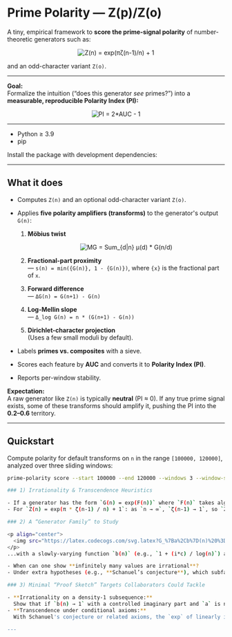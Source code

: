 # Prime Polarity — Z(p)/Z(o)

A tiny, empirical framework to **score the prime-signal polarity** of number-theoretic generators such as:

<p align="center">
  <img src="https://latex.codecogs.com/svg.latex?Z(n)%20%3D%20%5Cexp%5Cleft(%5Cfrac%7B%5Cpi%5C%2C%5Czeta(n-1)%7D%7Bn%7D%5Cright)%20%2B%201" alt="Z(n) = exp(πζ(n-1)/n) + 1" />
</p>

and an odd-character variant `Z(o)`.

---

**Goal:**  
Formalize the intuition (“does this generator *see* primes?”) into a **measurable, reproducible Polarity Index (PI):**

<p align="center">
  <img src="https://latex.codecogs.com/svg.latex?%5Ctext%7BPI%7D%20%3D%202%5Ccdot%5Ctext%7BAUC%7D%20-%201%20%5Cin%20%5B-1%2C1%5D" alt="PI = 2*AUC - 1" />
</p>

---


- Python $\geq$ 3.9
- pip

Install the package with development dependencies:


---

## What it does

- Computes `Z(n)` and an optional odd-character variant `Z(o)`.
- Applies **five polarity amplifiers (transforms)** to the generator's output `G(n)`:

  1.  **Möbius twist**
      <p align="center">
        <img src="https://latex.codecogs.com/svg.latex?M%5BG%5D(n)%20%3D%20%5Csum_%7Bd%7Cn%7D%20%5Cmu(d)%20%5Ccdot%20G%5Cleft(%5Cfrac%7Bn%7D%7Bd%7D%5Cright)" alt="MG = Sum_{d|n} μ(d) * G(n/d)" />
      </p>

  2.  **Fractional-part proximity**  
      — `s(n) = min({G(n)}, 1 - {G(n)})`, where `{x}` is the fractional part of `x`.

  3.  **Forward difference**  
      — `ΔG(n) = G(n+1) - G(n)`

  4.  **Log-Mellin slope**  
      — `Δ_log G(n) = n * (G(n+1) - G(n))`

  5.  **Dirichlet-character projection**  
      (Uses a few small moduli by default).

- Labels **primes vs. composites** with a sieve.
- Scores each feature by **AUC** and converts it to **Polarity Index (PI)**.
- Reports per-window stability.

**Expectation:**  
A raw generator like `Z(n)` is typically **neutral** (PI ≈ 0). If any true prime signal exists, some of these transforms should amplify it, pushing the PI into the **0.2–0.6** territory.

---

## Quickstart

Compute polarity for default transforms on `n` in the range `[100000, 120000]`, analyzed over three sliding windows:

```bash
prime-polarity score --start 100000 --end 120000 --windows 3 --window-size 5000

### 1) Irrationality & Transcendence Heuristics

- If a generator has the form `G(n) = exp(F(n))` where `F(n)` takes algebraically independent values at infinitely many `n`, **Lindemann–Weierstrass**-type phenomena suggest that “many” outputs are transcendental.
- For `Z(n) = exp(π * ζ(n-1) / n) + 1`: as `n → ∞`, `ζ(n-1) → 1`, so `Z(n) → 2`. This near-constancy makes the prime signal weak, but it does not by itself decide the irrationality or transcendence of individual values.

### 2) A “Generator Family” to Study

<p align="center">
  <img src="https://latex.codecogs.com/svg.latex?G_%7Ba%2Cb%7D(n)%20%3D%20%5Cexp%5Cleft(a%5C%2C%5Czeta(b(n))%5Cright)" alt="G_{a,b}(n) = exp(a * ζ(b(n)))" />
</p>
...with a slowly-varying function `b(n)` (e.g., `1 + (i*c) / log(n)`) and arithmetic couplings (Dirichlet `L`-values, characters). The goal is to empirically test polarity and heuristics for irrationality/transcendence.

- When can one show **infinitely many values are irrational**?
- Under extra hypotheses (e.g., **Schanuel’s conjecture**), which subfamilies would be **transcendental** infinitely often?

### 3) Minimal “Proof Sketch” Targets Collaborators Could Tackle

- **Irrationality on a density-1 subsequence:**  
  Show that if `b(n) → 1` with a controlled imaginary part and `a` is not a rational multiple of `π`, then `{Re(ζ(b(n)))}` (the fractional part of the real part) avoids rational numbers on a set of density 1.
- **Transcendence under conditional axioms:**  
  With Schanuel's conjecture or related axioms, the `exp` of linearly independent complex numbers is algebraically independent. The task is to seek linear independence for `ζ(1 + iθ_n)` vs. `ζ(1 + iθ_m)`.

---



